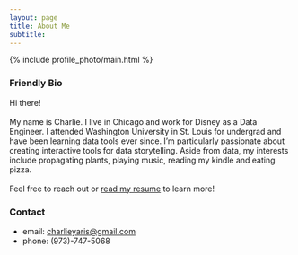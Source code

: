 ```yaml
---
layout: page
title: About Me
subtitle:
---
```


{% include profile_photo/main.html %}

### Friendly Bio

Hi there!<br><br>My name is Charlie. I live in Chicago and work for Disney as a Data Engineer. I attended Washington University in St. Louis for undergrad and have been learning data tools ever since. I’m particularly passionate about creating interactive tools for data storytelling. Aside from data, my interests include propagating plants, playing music, reading my kindle and eating pizza.<br><br>Feel free to reach out or [read my resume](../resume/) to learn more!

### Contact

- email: [charlieyaris@gmail.com](mailto:charlieyaris@gmail.com)
- phone: (973)-747-5068
